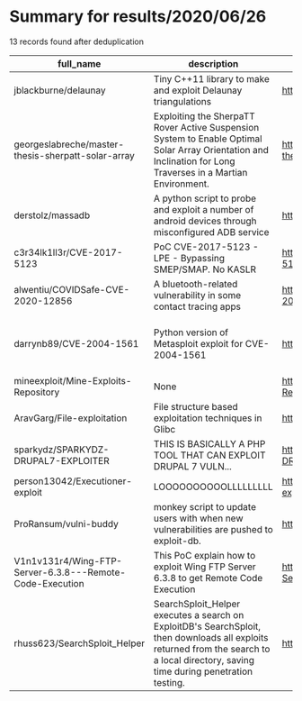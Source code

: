 
# Summary for results/2020/06/26
    
13 records found after deduplication

| full_name | description | html_url | matched_list | matched_count | pushed_at | size | stargazers_count | language | forks_count | vul_ids |
|----------------------------------------------------------|---------------------------------------------------------------------------------------------------------------------------------------------------------------------------------------|-----------------------------------------------------------------------------|------------------------------------------------------|-----------------|---------------------------|--------|--------------------|------------|---------------|--------------------|
| jblackburne/delaunay | Tiny C++11 library to make and exploit Delaunay triangulations | https://github.com/jblackburne/delaunay | ['exploit'] | 1 | 2020-06-26 06:29:13+00:00 | 22 | 0 | C++ | 0 | [] |
| georgeslabreche/master-thesis-sherpatt-solar-array | Exploiting the SherpaTT Rover Active Suspension System to Enable Optimal Solar Array Orientation and Inclination for Long Traverses in a Martian Environment. | https://github.com/georgeslabreche/master-thesis-sherpatt-solar-array | ['exploit'] | 1 | 2020-06-26 03:02:02+00:00 | 204490 | 0 | TeX | 0 | [] |
| derstolz/massadb | A python script to probe and exploit a number of android devices through misconfigured ADB service | https://github.com/derstolz/massadb | ['exploit'] | 1 | 2020-06-26 17:37:50+00:00 | 9 | 0 | Python | 0 | [] |
| c3r34lk1ll3r/CVE-2017-5123 | PoC CVE-2017-5123 - LPE - Bypassing SMEP/SMAP. No KASLR | https://github.com/c3r34lk1ll3r/CVE-2017-5123 | ['cve poc', 'cve-2', 'exploit'] | 3 | 2020-06-26 13:39:16+00:00 | 101 | 25 | C | 4 | ['CVE-2017-5123'] |
| alwentiu/COVIDSafe-CVE-2020-12856 | A bluetooth-related vulnerability in some contact tracing apps | https://github.com/alwentiu/COVIDSafe-CVE-2020-12856 | ['cve-2'] | 1 | 2020-06-26 03:41:19+00:00 | 1022 | 26 | Python | 6 | ['CVE-2020-12856'] |
| darrynb89/CVE-2004-1561 | Python version of Metasploit exploit for CVE-2004-1561 | https://github.com/darrynb89/CVE-2004-1561 | ['cve-2', 'exploit', 'metasploit module OR payload'] | 3 | 2020-06-26 09:48:28+00:00 | 4 | 0 | Python | 0 | ['CVE-2004-1561'] |
| mineexploit/Mine-Exploits-Repository | None | https://github.com/mineexploit/Mine-Exploits-Repository | ['exploit'] | 1 | 2020-06-26 05:18:41+00:00 | 13 | 0 | | 0 | [] |
| AravGarg/File-exploitation | File structure based exploitation techniques in Glibc | https://github.com/AravGarg/File-exploitation | ['exploit'] | 1 | 2020-06-26 21:32:08+00:00 | 748 | 0 | C | 0 | [] |
| sparkydz/SPARKYDZ-DRUPAL7-EXPLOITER | THIS IS BASICALLY A PHP TOOL THAT CAN EXPLOIT DRUPAL 7 VULN... | https://github.com/sparkydz/SPARKYDZ-DRUPAL7-EXPLOITER | ['exploit'] | 1 | 2020-06-26 01:43:42+00:00 | 6 | 2 | PHP | 1 | [] |
| person13042/Executioner-exploit | LOOOOOOOOOOLLLLLLLLL | https://github.com/person13042/Executioner-exploit | ['exploit'] | 1 | 2020-06-26 02:26:18+00:00 | 79 | 0 | | 0 | [] |
| ProRansum/vulni-buddy | monkey script to update users with when new vulnerabilities are pushed to exploit-db. | https://github.com/ProRansum/vulni-buddy | ['exploit'] | 1 | 2020-06-26 08:57:20+00:00 | 72 | 0 | JavaScript | 0 | [] |
| V1n1v131r4/Wing-FTP-Server-6.3.8---Remote-Code-Execution | This PoC explain how to exploit Wing FTP Server 6.3.8 to get Remote Code Execution | https://github.com/V1n1v131r4/Wing-FTP-Server-6.3.8---Remote-Code-Execution | ['exploit', 'remote code execution'] | 2 | 2020-06-26 16:54:26+00:00 | 8 | 2 | | 2 | [] |
| rhuss623/SearchSploit_Helper | SearchSploit_Helper executes a search on ExploitDB's SearchSploit, then downloads all exploits returned from the search to a local directory, saving time during penetration testing. | https://github.com/rhuss623/SearchSploit_Helper | ['exploit', 'sploit'] | 2 | 2020-06-26 19:12:07+00:00 | 3 | 0 | Shell | 0 | [] |
